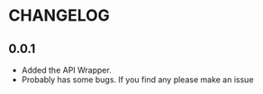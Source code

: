 # CHANGELOG

## 0.0.1

- Added the API Wrapper.
- Probably has some bugs. If you find any please make an issue
